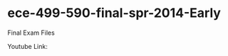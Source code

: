 ece-499-590-final-spr-2014-Early
================================

Final Exam Files

Youtube Link:  
